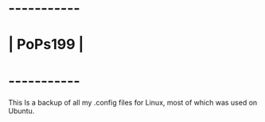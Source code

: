 # -----------
# | PoPs199 |
# -----------

This Is a backup of all my .config files for Linux, most of which was used on Ubuntu.


